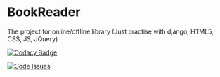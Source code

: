 # BookReader
The project for online/offline library (Just practise with django, HTML5, CSS, JS, JQuery)

[![Codacy Badge](https://api.codacy.com/project/badge/Grade/06600742254341b78434ad9cb841cf3d)](https://www.codacy.com?utm_source=git@bitbucket.org&amp;utm_medium=referral&amp;utm_content=OlegPython/bookreader&amp;utm_campaign=Badge_Grade)

[![Code Issues](https://www.quantifiedcode.com/api/v1/project/5cb7b498629a4d4099840447f643bc61/badge.svg)](https://www.quantifiedcode.com/app/project/5cb7b498629a4d4099840447f643bc61)